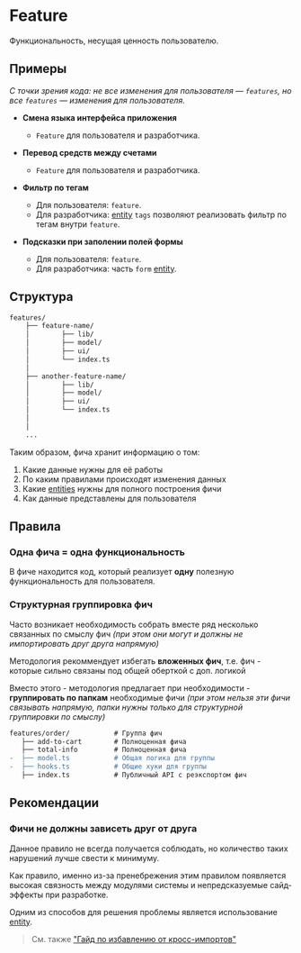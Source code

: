 # Feature

Функциональность, несущая ценность пользователю.

## Примеры

*С точки зрения кода: не все изменения для пользователя — `features`, но все `features` — изменения для пользователя.*

- **Смена языка интерфейса приложения**
  - `Feature` для пользователя и разработчика.

- **Перевод средств между счетами**
  - `Feature` для пользователя и разработчика.

- **Фильтр по тегам**
  - Для пользователя: `feature`.
  - Для разработчика: [entity](entity.md) `tags` позволяют реализовать фильтр по тегам внутри `feature`.

- **Подсказки при заполении полей формы**
  - Для пользователя: `feature`.
  - Для разработчика: часть `form` [entity](entity.md).

## Структура

```bash
features/
    ├── feature-name/
    │        ├── lib/
    │        ├── model/
    │        ├── ui/
    │        └── index.ts
    │
    ├── another-feature-name/
    │        ├── lib/
    │        ├── model/
    │        ├── ui/
    │        └── index.ts
    │
    │        
    ...
```

Таким образом, фича хранит информацию о том:

1) Какие данные нужны для её работы
1) По каким правилами происходят изменения данных
1) Какие [entities](entity.md) нужны для полного построения фичи
1) Как данные представлены для пользователя

## Правила

### Одна фича = одна функциональность

В фиче находится код, который реализует **одну** полезную функциональность для пользователя.

### Структурная группировка фич

Часто возникает необходимость собрать вместе ряд несколько связанных по смыслу фич *(при этом они могут и должны не импортировать друг друга напрямую)*

Методология рекоммендует избегать **вложенных фич**, т.е. фич - которые сильно связаны под общей оберткой с доп. логикой

Вместо этого - методология предлагает при необходимости - **группировать по папкам** необходимые фичи *(при этом нельзя эти фичи связывать напрямую, папки нужны только для структурной группировки по смыслу)*

```diff
features/order/           # Группа фич
   ├── add-to-cart        # Полноценная фича
   ├── total-info         # Полноценная фича
-  ├── model.ts           # Общая логика для группы
-  ├── hooks.ts           # Общие хуки для группы
   ├── index.ts           # Публичный API с реэкспортом фич
```

## Рекомендации

### Фичи не должны зависеть друг от друга

Данное правило не всегда получается соблюдать, но количество таких нарушений лучше свести к минимуму.

Как правило, именно из-за пренебрежения этим правилом появляется высокая связность между модулями системы и непредсказуемые сайд-эффекты при разработке.

Одним из способов для решения проблемы является использование [entity](entity.md).

> См. также ["Гайд по избавлению от кросс-импортов"](/docs/concepts/low-coupling.md)
